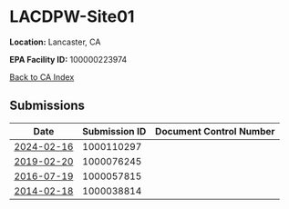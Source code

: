 # LACDPW-Site01

**Location:** Lancaster, CA

**EPA Facility ID:** 100000223974

[Back to CA Index](../../index.md)

## Submissions

| Date | Submission ID | Document Control Number |
|------|--------------|-------------------------|
| [2024-02-16](submissions/1000110297.md) | 1000110297 |  |
| [2019-02-20](submissions/1000076245.md) | 1000076245 |  |
| [2016-07-19](submissions/1000057815.md) | 1000057815 |  |
| [2014-02-18](submissions/1000038814.md) | 1000038814 |  |
